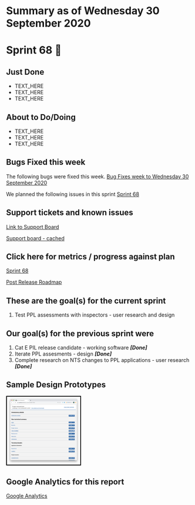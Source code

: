 # Summary as of Wednesday 30 September 2020 

# Sprint 68 &#x1f951;

## Just Done
* TEXT_HERE
* TEXT_HERE
* TEXT_HERE

## About to Do/Doing
* TEXT_HERE
* TEXT_HERE
* TEXT_HERE

## Bugs Fixed this week
The following bugs were fixed this week.
[Bug Fixes week to Wednesday 30 September 2020](graphs/bugs30092020.png)

We planned the following issues in this sprint 
[Sprint 68](graphs/sprint30092020.png)

## Support tickets and known issues
[Link to Support Board](https://collaboration.homeoffice.gov.uk/jira/secure/RapidBoard.jspa?rapidView=1717&selectedIssue=ASSB-253)

[Support board - cached](graphs/supportBoard30092020.png)

## Click here for metrics / progress against plan
[Sprint 68](graphs/progress30092020.png)

[Post Release Roadmap](graphs/roadmap30092020.png)

## These are the goal(s) for the current sprint
1) Test PPL assessments with inspectors - user research and design

## Our goal(s) for the previous sprint were
1. Cat E PIL release candidate - working software ***[Done]***
2. Iterate PPL assesments - design ***[Done]***
3. Complete research on NTS changes to PPL applications - user research ***[Done]***

## Sample Design Prototypes
<a href="graphs/proto1_30092020.png"><img src="graphs/proto1_30092020.png" alt="HTML5 Icon" width="200" style="border:2px solid black"></a>
<br>

## Google Analytics for this report
[Google Analytics](graphs/GA30092020.png)

